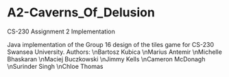 # A2-Caverns_Of_Delusion
CS-230 Assignment 2 Implementation

Java implementation of the Group 16 design of the tiles game for CS-230 Swansea University.
Authors:
\nBartosz Kubica
\nMarius Antemir
\nMichelle Bhaskaran
\nMaciej Buczkowski
\nJimmy Kells
\nCameron	McDonagh
\nSurinder Singh
\nChloe Thomas
